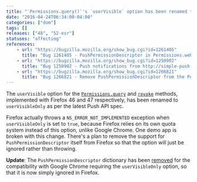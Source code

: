 ```yaml
---
title: "`Permissions.query()`'s `userVisible` option has been renamed to `userVisibleOnly`"
date: "2016-04-24T06:34:00-04:00"
categories: ["dom"]
tags: []
releases: ["48", "52-esr"]
statuses: "affecting"
references:
    - url: "https://bugzilla.mozilla.org/show_bug.cgi?id=1261405"
      title: "Bug 1261405 - PushPermissionDescriptor in Permissions.webidl is wrong ('userVisible' should be 'userVisibleOnly')"
    - url: "https://bugzilla.mozilla.org/show_bug.cgi?id=1250902"
      title: "Bug 1250902 - Push notifications from http://simple-push-demo.appspot.com/ stopped working"
    - url: "https://bugzilla.mozilla.org/show_bug.cgi?id=1266821"
      title: "Bug 1266821 - Remove PushPermissionDescriptor from the Permissions API"
---
```

The `userVisible` option for the [`Permissions.query`](https://developer.mozilla.org/docs/Web/API/Permissions/query) and [`revoke`](https://developer.mozilla.org/docs/Web/API/Permissions/revoke) methods, implemented with Firefox 46 and 47 respectively, has been renamed to `userVisibleOnly` as per the latest Push API spec.

Firefox actually throws a `NS_ERROR_NOT_IMPLEMENTED` exception when `userVisibleOnly` is set to `true`, because Firefox relies on its own quota system instead of this option, unlike Google Chrome. One demo app is broken with this change. There's a plan to remove the support for `PushPermissionDescriptor` itself from Firefox so that the option will just be ignored rather than throwing.

**Update**: The `PushPermissionDescriptor` dictionary has been [removed](https://bugzilla.mozilla.org/show_bug.cgi?id=1266821) for the compatibility with Google Chrome requiring the `userVisibleOnly` option, so that it is now simply ignored in Firefox.
